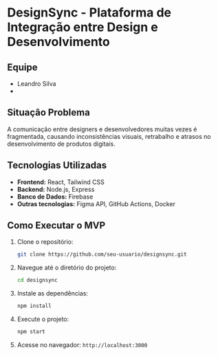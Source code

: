 # **DesignSync - Plataforma de Integração entre Design e Desenvolvimento**

## **Equipe**
- Leandro Silva
- 
## **Situação Problema**
A comunicação entre designers e desenvolvedores muitas vezes é fragmentada, causando inconsistências visuais, retrabalho e atrasos no desenvolvimento de produtos digitais.

## **Tecnologias Utilizadas**
- **Frontend:** React, Tailwind CSS
- **Backend:** Node.js, Express
- **Banco de Dados:** Firebase
- **Outras tecnologias:** Figma API, GitHub Actions, Docker

## **Como Executar o MVP**
1. Clone o repositório:
   ```bash
   git clone https://github.com/seu-usuario/designsync.git
   ```
2. Navegue até o diretório do projeto:
   ```bash
   cd designsync
   ```
3. Instale as dependências:
   ```bash
   npm install
   ```
4. Execute o projeto:
   ```bash
   npm start
   ```
5. Acesse no navegador: `http://localhost:3000`
